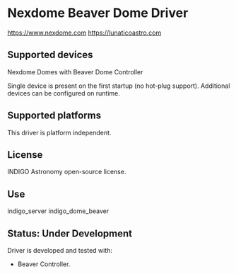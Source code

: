 # Nexdome Beaver Dome Driver

https://www.nexdome.com
https://lunaticoastro.com

## Supported devices

Nexdome Domes with Beaver Dome Controller

Single device is present on the first startup (no hot-plug support). Additional devices can be configured on runtime.

## Supported platforms

This driver is platform independent.

## License

INDIGO Astronomy open-source license.

## Use

indigo_server indigo_dome_beaver

## Status: Under Development

Driver is developed and tested with:
* Beaver Controller.
